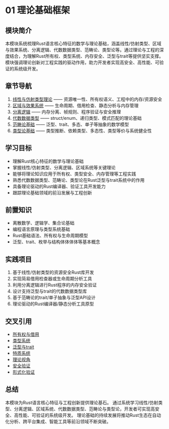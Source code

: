 ﻿# 01 理论基础框架

## 模块简介

本模块系统梳理Rust语言核心特征的数学与理论基础，涵盖线性/仿射类型、区域与效果系统、分离逻辑、代数数据类型、范畴论、类型论等。通过理论与工程的深度结合，为理解Rust所有权、类型系统、内存安全、泛型与trait等提供坚实支撑。模块强调理论创新对工程实践的驱动作用，助力开发者实现高安全、高性能、可验证的系统级开发。

## 章节导航

1. [线性与仿射类型理论](./01_linear_affine_types.md) —— 资源唯一性、所有权语义、工程中的内存/资源安全
2. [区域与效果系统](./02_region_effect_systems.md) —— 生命周期、借用检查、静态分析与内存管理
3. [分离逻辑](./03_separation_logic.md) —— 内存分离、帧规则、程序验证与安全推理
4. [代数数据类型](./04_algebraic_data_types.md) —— struct/enum、递归类型、模式匹配的理论基础
5. [范畴论基础](./05_category_theory.md) —— 泛型、trait、多态、单子等抽象的数学模型
6. [类型论基础](./06_type_theory_foundations.md) —— 类型推断、依赖类型、多态性、类型等价与系统健全性

## 学习目标

- 理解Rust核心特征的数学与理论基础
- 掌握线性/仿射类型、分离逻辑、区域系统等关键理论
- 能够将理论知识应用于所有权、类型安全、内存管理等工程实践
- 熟悉代数数据类型、范畴论、类型论在Rust泛型与trait系统中的作用
- 具备理论驱动的Rust编译器、验证工具开发能力
- 跟踪理论基础领域的前沿发展与工程创新

## 前置知识

- 离散数学、逻辑学、集合论基础
- 编程语言原理与类型系统基础
- Rust基础语法、所有权与生命周期模型
- 泛型、trait、枚举与结构体体体体等基本概念

## 实践项目

1. 基于线性/仿射类型的资源安全Rust库开发
2. 实现简易借用检查器或生命周期分析工具
3. 利用分离逻辑进行Rust程序的内存安全验证
4. 设计支持泛型与trait的代数数据类型库
5. 基于范畴论的trait/单子抽象与泛型API设计
6. 理论驱动的Rust编译器/静态分析工具原型

## 交叉引用

- [所有权与借用](../01_ownership_borrowing/)
- [类型系统](../02_type_system/)
- [泛型与trait](../04_generics/)
- [特质系统](../12_traits/)
- [理论视角](../20_theoretical_perspectives/)
- [安全验证](../23_security_verification/)
- [形式化验证](../05_formal_verification/)

## 总结

本模块为Rust语言核心特征与工程创新提供理论基石。
通过系统学习线性/仿射类型、分离逻辑、区域系统、代数数据类型、范畴论与类型论，开发者可实现高安全、高性能、可验证的系统级开发。
理论基础的持续发展将推动Rust生态在自动化分析、跨平台集成、智能工具等前沿领域不断突破。
